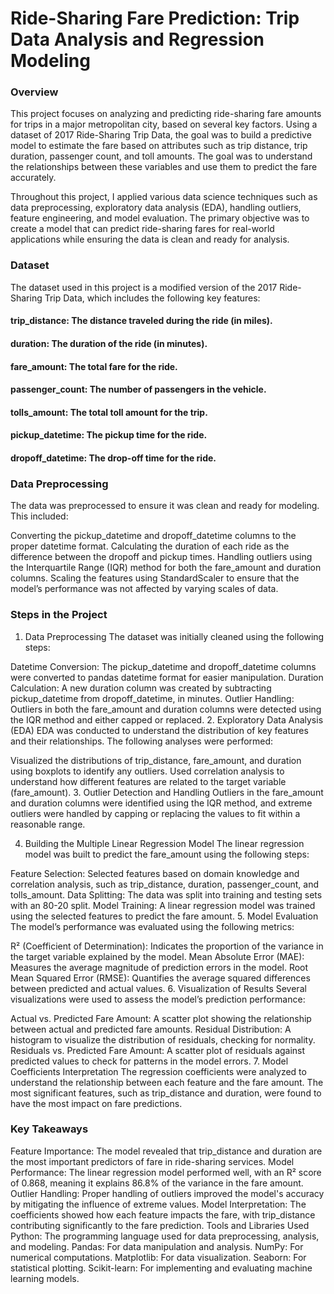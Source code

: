 # Ride-Sharing Fare Prediction: Trip Data Analysis and Regression Modeling
### Overview
This project focuses on analyzing and predicting ride-sharing fare amounts for trips in a major metropolitan city, based on several key factors. Using a dataset of 2017 Ride-Sharing Trip Data, the goal was to build a predictive model to estimate the fare based on attributes such as trip distance, trip duration, passenger count, and toll amounts. The goal was to understand the relationships between these variables and use them to predict the fare accurately.

Throughout this project, I applied various data science techniques such as data preprocessing, exploratory data analysis (EDA), handling outliers, feature engineering, and model evaluation. The primary objective was to create a model that can predict ride-sharing fares for real-world applications while ensuring the data is clean and ready for analysis.

### Dataset
The dataset used in this project is a modified version of the 2017 Ride-Sharing Trip Data, which includes the following key features:

#### trip_distance: The distance traveled during the ride (in miles).
#### duration: The duration of the ride (in minutes).
#### fare_amount: The total fare for the ride.
#### passenger_count: The number of passengers in the vehicle.
#### tolls_amount: The total toll amount for the trip.
#### pickup_datetime: The pickup time for the ride.
#### dropoff_datetime: The drop-off time for the ride.
### Data Preprocessing
The data was preprocessed to ensure it was clean and ready for modeling. This included:

Converting the pickup_datetime and dropoff_datetime columns to the proper datetime format.
Calculating the duration of each ride as the difference between the dropoff and pickup times.
Handling outliers using the Interquartile Range (IQR) method for both the fare_amount and duration columns.
Scaling the features using StandardScaler to ensure that the model’s performance was not affected by varying scales of data.
### Steps in the Project
1. Data Preprocessing
The dataset was initially cleaned using the following steps:

Datetime Conversion: The pickup_datetime and dropoff_datetime columns were converted to pandas datetime format for easier manipulation.
Duration Calculation: A new duration column was created by subtracting pickup_datetime from dropoff_datetime, in minutes.
Outlier Handling: Outliers in both the fare_amount and duration columns were detected using the IQR method and either capped or replaced.
2. Exploratory Data Analysis (EDA)
EDA was conducted to understand the distribution of key features and their relationships. The following analyses were performed:

Visualized the distributions of trip_distance, fare_amount, and duration using boxplots to identify any outliers.
Used correlation analysis to understand how different features are related to the target variable (fare_amount).
3. Outlier Detection and Handling
Outliers in the fare_amount and duration columns were identified using the IQR method, and extreme outliers were handled by capping or replacing the values to fit within a reasonable range.

4. Building the Multiple Linear Regression Model
The linear regression model was built to predict the fare_amount using the following steps:

Feature Selection: Selected features based on domain knowledge and correlation analysis, such as trip_distance, duration, passenger_count, and tolls_amount.
Data Splitting: The data was split into training and testing sets with an 80-20 split.
Model Training: A linear regression model was trained using the selected features to predict the fare amount.
5. Model Evaluation
The model’s performance was evaluated using the following metrics:

R² (Coefficient of Determination): Indicates the proportion of the variance in the target variable explained by the model.
Mean Absolute Error (MAE): Measures the average magnitude of prediction errors in the model.
Root Mean Squared Error (RMSE): Quantifies the average squared differences between predicted and actual values.
6. Visualization of Results
Several visualizations were used to assess the model’s prediction performance:

Actual vs. Predicted Fare Amount: A scatter plot showing the relationship between actual and predicted fare amounts.
Residual Distribution: A histogram to visualize the distribution of residuals, checking for normality.
Residuals vs. Predicted Fare Amount: A scatter plot of residuals against predicted values to check for patterns in the model errors.
7. Model Coefficients Interpretation
The regression coefficients were analyzed to understand the relationship between each feature and the fare amount. The most significant features, such as trip_distance and duration, were found to have the most impact on fare predictions.

### Key Takeaways
Feature Importance: The model revealed that trip_distance and duration are the most important predictors of fare in ride-sharing services.
Model Performance: The linear regression model performed well, with an R² score of 0.868, meaning it explains 86.8% of the variance in the fare amount.
Outlier Handling: Proper handling of outliers improved the model's accuracy by mitigating the influence of extreme values.
Model Interpretation: The coefficients showed how each feature impacts the fare, with trip_distance contributing significantly to the fare prediction.
Tools and Libraries Used
Python: The programming language used for data preprocessing, analysis, and modeling.
Pandas: For data manipulation and analysis.
NumPy: For numerical computations.
Matplotlib: For data visualization.
Seaborn: For statistical plotting.
Scikit-learn: For implementing and evaluating machine learning models.
